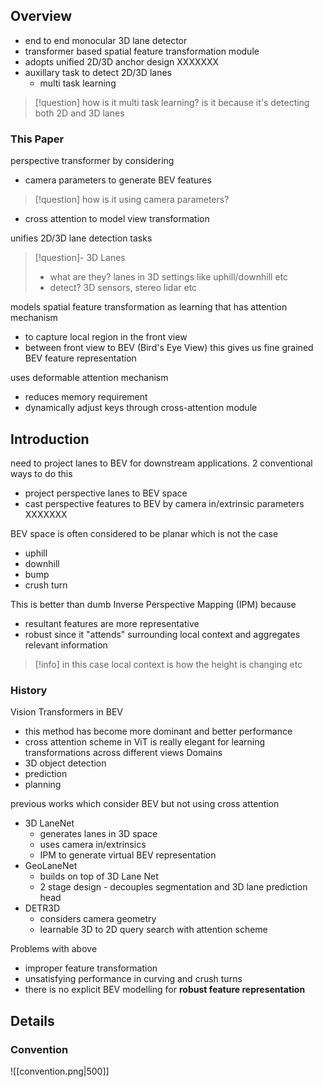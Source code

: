## Overview
- end to end monocular 3D lane detector
- transformer based spatial feature transformation module
- adopts unified 2D/3D anchor design XXXXXXX
- auxillary task to detect 2D/3D lanes
	- multi task learning
>[!question]
>how is it multi task learning? 
>	is it because it's detecting both 2D and 3D lanes




### This Paper
perspective transformer by considering
- camera parameters to generate BEV features
>[!question]
>how is it using camera parameters?

- cross attention to model view transformation

unifies 2D/3D lane detection tasks
>[!question]- 3D Lanes
>- what are they? 
>	lanes in 3D settings like uphill/downhill etc
>- detect?
>	3D sensors, stereo lidar etc



models spatial feature transformation as learning that has attention mechanism
- to capture local region in the front view 
- between front view to BEV (Bird's Eye View)
this gives us fine grained BEV feature representation

uses deformable attention mechanism 
- reduces memory requirement
- dynamically adjust keys through cross-attention module

## Introduction
need to project lanes to BEV for downstream applications. 
2 conventional ways to do this
- project perspective lanes to BEV space
- cast perspective features to BEV by camera in/extrinsic parameters XXXXXXX

BEV space is often considered to be planar which is not the case
- uphill
- downhill
- bump
- crush turn

This is better than dumb Inverse Perspective Mapping (IPM) because 
- resultant features are more representative
- robust 
since it "attends" surrounding local context and aggregates relevant information
>[!info]
>in this case local context is how the height is changing etc



### History
Vision Transformers in BEV
- this method has become more dominant and better performance
- cross attention scheme in ViT is really elegant for learning transformations across different views
Domains
- 3D object detection
- prediction
- planning

previous works which consider BEV but not using cross attention
- 3D LaneNet
	- generates lanes in 3D space
	- uses camera in/extrinsics 
	- IPM to generate virtual BEV representation
- GeoLaneNet
	- builds on top of 3D Lane Net
	- 2 stage design - decouples segmentation and 3D lane prediction head
- DETR3D 
	- considers camera geometry
	- learnable 3D to 2D query search with attention scheme

Problems with above 
- improper feature transformation
- unsatisfying performance in curving and crush turns 
- there is no explicit BEV modelling for **robust feature representation**


## Details 

### Convention
![[convention.png|500]]

